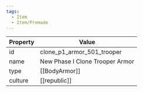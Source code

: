 ```yaml
---
tags:
  - Item
  - Item/Premade
---
```


| Property | Value                           |
| -------- | ------------------------------- |
| id       | clone_p1_armor_501_trooper      |
| name     | New Phase I Clone Trooper Armor |
| type     | [[BodyArmor]]                   |
| culture  | [[republic]]           |


